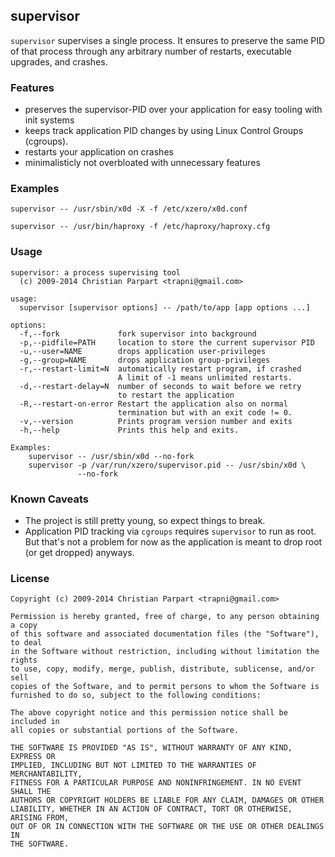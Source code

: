 
## supervisor

`supervisor` supervises a single process.
It ensures to preserve the same PID of that process through any arbitrary
number of restarts, executable upgrades, and crashes.

### Features

 * preserves the supervisor-PID over your application for easy tooling with init systems
 * keeps track application PID changes by using Linux Control Groups (cgroups).
 * restarts your application on crashes
 * minimalisticly not overbloated with unnecessary features

### Examples

```
supervisor -- /usr/sbin/x0d -X -f /etc/xzero/x0d.conf

supervisor -- /usr/bin/haproxy -f /etc/haproxy/haproxy.cfg
```

### Usage

```
supervisor: a process supervising tool
  (c) 2009-2014 Christian Parpart <trapni@gmail.com>

usage:
  supervisor [supervisor options] -- /path/to/app [app options ...]

options:
  -f,--fork             fork supervisor into background
  -p,--pidfile=PATH     location to store the current supervisor PID
  -u,--user=NAME        drops application user-privileges
  -g,--group=NAME       drops application group-privileges
  -r,--restart-limit=N  automatically restart program, if crashed
                        A limit of -1 means unlimited restarts.
  -d,--restart-delay=N  number of seconds to wait before we retry
                        to restart the application
  -R,--restart-on-error Restart the application also on normal
                        termination but with an exit code != 0.
  -v,--version          Prints program version number and exits
  -h,--help             Prints this help and exits.

Examples:
    supervisor -- /usr/sbin/x0d --no-fork
    supervisor -p /var/run/xzero/supervisor.pid -- /usr/sbin/x0d \
               --no-fork

```

### Known Caveats

 * The project is still pretty young, so expect things to break.
 * Application PID tracking via `cgroups` requires `supervisor` to run
   as root. But that's not a problem for now as the application is meant to
   drop root (or get dropped) anyways.

### License

```
Copyright (c) 2009-2014 Christian Parpart <trapni@gmail.com>

Permission is hereby granted, free of charge, to any person obtaining a copy
of this software and associated documentation files (the "Software"), to deal
in the Software without restriction, including without limitation the rights
to use, copy, modify, merge, publish, distribute, sublicense, and/or sell
copies of the Software, and to permit persons to whom the Software is
furnished to do so, subject to the following conditions:

The above copyright notice and this permission notice shall be included in
all copies or substantial portions of the Software.

THE SOFTWARE IS PROVIDED "AS IS", WITHOUT WARRANTY OF ANY KIND, EXPRESS OR
IMPLIED, INCLUDING BUT NOT LIMITED TO THE WARRANTIES OF MERCHANTABILITY,
FITNESS FOR A PARTICULAR PURPOSE AND NONINFRINGEMENT. IN NO EVENT SHALL THE
AUTHORS OR COPYRIGHT HOLDERS BE LIABLE FOR ANY CLAIM, DAMAGES OR OTHER
LIABILITY, WHETHER IN AN ACTION OF CONTRACT, TORT OR OTHERWISE, ARISING FROM,
OUT OF OR IN CONNECTION WITH THE SOFTWARE OR THE USE OR OTHER DEALINGS IN
THE SOFTWARE.
```
